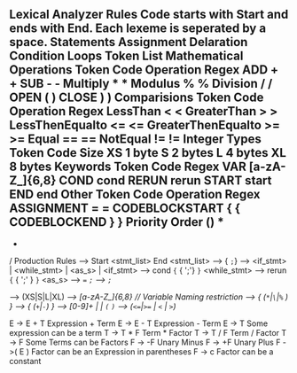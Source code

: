 Lexical Analyzer
Rules
Code starts with Start and ends with End. Each lexeme is seperated by a space.
Statements
Assignment
Delaration
Condition
Loops
Token List
Mathematical Operations
Token Code	Operation	Regex
ADD	+	+
SUB	-	-
Multiply	*	*
Modulus	%	%
Division	/	/
OPEN	(	)
CLOSE	)	)
Comparisions
Token Code	Operation	Regex
LessThan	<	<
GreaterThan	>	>
LessThenEqualto	<=	<=
GreaterThenEqualto	>=	>=
Equal	==	==
NotEqual	!=	!=
Integer Types
Token Code	Size
XS	1 byte
S	2 bytes
L	4 bytes
XL	8 bytes
Keywords
Token Code	Regex
VAR	[a-zA-Z_]{6,8}
COND	cond
RERUN	rerun
START	start
END	end
Other
Token Code	Operation	Regex
ASSIGNMENT	=	=
CODEBLOCKSTART	{	{
CODEBLOCKEND	}	}
Priority Order
()
*
-
+
/
Production Rules
<Program> --> Start <stmt_list> End
<stmt_list> --> {<stmt> `;`}
<stmt> --> <if_stmt> | <while_stmt> | <as_s>  | <declaration>
<if_stmt> --> cond <bool> `{` { <stmt> ';'} `}`
<while_stmt> --> rerun `{` <bool> { <stmt> ';' } `}`
<as_s> --> <var> `=` <expression> `;`
<declaration> --> <datatype> <var> `;`

<datatype> --> (XS|S|L|XL)
<var> -->  [a-zA-Z_]{6,8}                       // Variable Naming restriction
<expression> --> <term> { (`*`|`\`|`%` ) <term> }
<term> --> <term> { (`+`|`-`) <term> }
<factor> --> [0-9]+ | <var>  | `(` <expression> `)`
<bool> --> <expression> (`<=`|`>=` | `<` | `>`) <expression>


E -> E + T          Expression + Term
E -> E - T          Expression - Term
E -> T              Some expression can be a term
T -> T * F          Term * Factor
T -> T / F          Term / Factor
T -> F              Some Terms can be Factors
F -> -F             Unary Minus
F -> +F             Unary Plus
F ->( E )           Factor can be an Expression in parentheses
F -> c              Factor can be a constant
